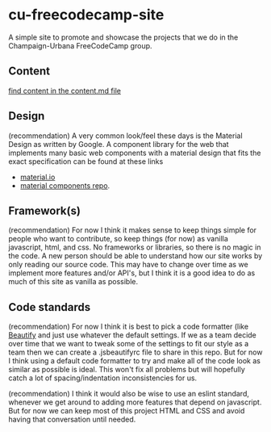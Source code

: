 # cu-freecodecamp-site
A simple site to promote and showcase the projects that we do in the Champaign-Urbana FreeCodeCamp group.

## Content
[find content in the content.md file](content.md)


## Design
(recommendation) A very common look/feel these days is the Material Design as written by Google. A component library for the web that implements many basic web components with a material design that fits the exact specification can be found at these links

- [material.io](https://material.io/components/web/)
- [material components repo](https://github.com/material-components/material-components-web).

## Framework(s)
(recommendation) For now I think it makes sense to keep things simple for people who want to contribute, so keep things (for now) as vanilla javascript, html, and css. No frameworks or libraries, so there is no magic in the code. A new person should be able to understand how our site works by only reading our source code. This may have to change over time as we implement more features and/or API's, but I think it is a good idea to do as much of this site as vanilla as possible.

## Code standards
(recommendation) For now I think it is best to pick a code formatter (like [Beautify](https://github.com/HookyQR/VSCodeBeautify) and just use whatever the default settings. If we as a team decide over time that we want to tweak some of the settings to fit our style as a team then we can create a .jsbeautifyrc file to share in this repo. But for now I think using a default code formatter to try and make all of the code look as similar as possible is ideal. This won't fix all problems but will hopefully catch a lot of spacing/indentation inconsistencies for us.

(recommendation) I think it would also be wise to use an eslint standard, whenever we get around to adding more features that depend on javascript. But for now we can keep most of this project HTML and CSS and avoid having that conversation until needed.
